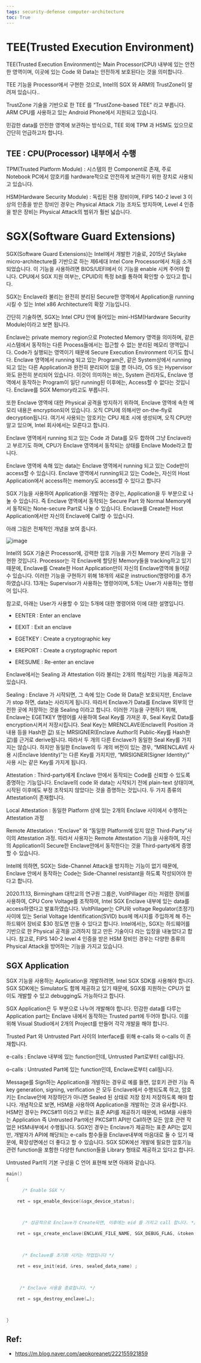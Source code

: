 ```yaml
---
tags: security-defense computer-architecture
toc: True
---
```


# TEE(Trusted Execution Environment)

TEE(Trusted Execution Environment)는 Main Processor(CPU) 내부에 있는 안전한 영역이며, 이곳에 있는 Code 와 Data는 안전하게 보호된다는 것을 의미합니다.

 

TEE 기능을 Processor에서 구현한 것으로, Intel의 SGX 와 ARM의 TrustZone이 알려져 있습니다..

 

TrustZone 기술을 기반으로 한 TEE 를 “TrustZone-based TEE” 라고 부릅니다. ARM CPU를 사용하고 있는 Android Phone에서 지원되고 있습니다. 

 

민감한 data를 안전한 영역에 보관하는 방식으로, TEE 외에 TPM 과 HSM도 있으므로 간단히 언급하고자 합니다.

 

## TEE :  CPU(Processor) 내부에서 수행

TPM(Trusted Platform Module) : 시스템의 한 Component로 존재, 주로 Notebook PC에서 암호키를 hardware적으로 안전하게 보관하기 위한 장치로 사용되고 있습니다.

HSM(Hardware Security Module) : 독립된 전용 장비이며, FIPS 140-2 level 3 이상의 인증을 받은 장비인 경우는 Physical Attack 기능 조차도 방지하며, Level 4 인증을 받은 장비는 Physical Attack의 범위가 훨씬 넓습니다.

 

 

# SGX(Software Guard Extensions)

SGX(Software Guard Extensions)는 Intel에서 개발한 기술로, 2015년 Skylake micro-architecture를 기반으로 하는 제6세대 Intel Core Processor에서 처음 소개되었습니다. 이 기능을 사용하려면 BIOS/UEFI에서 이 기능을 enable 시켜 주어야 합니다. CPU에서 SGX 지원 여부는, CPUID의 특정 bit를 통하여 확인할 수 있다고 합니다.

 

SGX는 Enclave라 불리는 완전히 분리된 Secure한 영역에서 Application을 running 시킬 수 있는 Intel x86 Architecture의 확장 기능입니다.

 

간단히 기술하면, SGX는 Intel CPU 안에 들어있는 mini-HSM(Hardware Security Module)이라고 보면 됩니다.

 

Enclave는 private memory region으로 Protected Memory 영역을 의미하며, 같은 시스템에서 동작하는 다른 Process들에서는 접근할 수 없는 분리된 메모리 영역입니다. Code가 실행되는 영역이기 때문에 Secure Execution Environment 이기도 합니다. Enclave 영역에서 running 되고 있는 Program은, 같은 System상에서 running되고 있는 다른 Application과 완전히 분리되어 있을 뿐 아니라, OS 또는 Hypervisor 와도 완전히 분리되어 있습니다. 이것이 의미하는 바는, System 관리자도, Enclave 영역에서 동작하는 Program이 일단 running된 이후에는, Access할 수 없다는 것입니다. Enclave를 SGX Memory라고도 부릅니다.

 

또한 Enclave 영역에 대한 Physical 공격을 방지하기 위하여, Enclave 영역에 속한 메모리 내용은 encryption되어 있습니다. 오직 CPU에 의해서만 on-the-fly로 decryption됩니다. 여기서 사용되는 암호키는 CPU 제조 시에 생성되며, 오직 CPU만 알고 있으며, Intel 회사에서는 모른다고 합니다.

 

Enclave 영역에서 running 되고 있는 Code 과 Data를 모두 합하여 그냥 Enclave라고 부르기도 하며, CPU가 Enclave 영역에서 동작되는 상태를 Enclave Mode라고 합니다.

 

Enclave 영역에 속해 있는 data는 Enclave 영역에서 running 되고 있는 Code만이 access할 수 있습니다.  Enclave 영역에서  running되고 있는 Code는, 자신의 Host Application에서 access하는 memory도 access할 수 있다고 합니다

 

SGX 기능을 사용하여 Application을 개발하는 경우는, Application을 두 부분으로 나눌 수 있습니다. 즉 Enclave 영역에서 동작되는 Secure Part 와 Normal Memory에서 동작되는 None-secure Part로 나눌 수 있습니다. Enclave를 Create한 Host Application에서만 자신의 Enclave에 Call할 수 있습니다. 

 

아래 그림은 전체적인 개념을 보여 줍니다.

![image](https://user-images.githubusercontent.com/67637935/126315532-6fc0b9ae-59e0-4c9d-b1ed-d0038337094e.png)

 

Intel의 SGX 기술은 Processor에, 강력한 암호 기능을 가진 Memory 분리 기능을 구현한 것입니다. Processor는 각 Enclave에 할당된 Memory들을 tracking하고 있기 때문에, Enclave를 Create한 Host Application만이 자신의 Enclave영역에 들어갈 수 있습니다. 이러한 기능을 구현하기 위해 18개의 새로운 instruction(명령어)를 추가하였습니다. 13개는 Supervisor가 사용하는 명령어이며, 5개는 User가 사용하는 명령어 입니다.

 

참고로, 아래는 User가 사용할 수 있는 5개에 대한 명령어와 이에 대한 설명입니다.

*   EENTER  : Enter an enclave

*   EEXIT    : Exit an enclave

*   EGETKEY : Create a cryptographic key

*   EREPORT : Create a cryptographic report

*   ERESUME : Re-enter an enclave

 

Enclave에서는 Sealing 과 Attestation 이라 불리는 2개의 핵심적인 기능을 제공하고 있습니다.

 

Sealing : Enclave 가 시작되면, 그 속에 있는 Code 와 Data은 보호되지만, Enclave가 stop 하면, data는 사라지게 됩니다. 따라서 Enclave가 Data를 Enclave 외부의 안전한 곳에 저장하는 것을 Sealing 이라고 합니다. 이러한 기능을 구현하기 위해, Enclave는 EGETKEY 명령어를 사용하여 Seal Key를 가져온 후, Seal Key로 Data를 encryption시켜서 저장시킵니다. Seal Key는 MRENCLAVE(Enclave의 Position 과 내용 등을 Hash한 값) 또는 MRSIGNER(Enclave Author의 Public-Key를 Hash한 값)를 근거로 derive됩니다. 따라서 두 개의 다른 Enclave가 동일한 Seal Key를 가지지는 않습니다. 하지만 동일한 Enclave의 두 개의 버전이 있는 경우, “MRENCLAVE 사용 시(Enclave Identity)”는 다른 Key를 가지지만, “MRSIGNER(Signer Identity)” 사용 시는 같은 Key를 가지게 됩니다. 

 

Attestation : Third-party에게 Enclave 안에서 동작되는 Code를 신뢰할 수 있도록 증명하는 기능입니다. Enclave의 code 와 data는 시작되기 전에 plain-text 상태이며, 시작된 이후에도 부정 조작되지 않았다는 것을 증명하는 것입니다. 두 가지 종류의 Attestation이 존재합니다.

Local Attestation : 동일한 Platform 상에 있는 2개의 Enclave 사이에서 수행하는 Attestation 과정

Remote Attestation : “Enclave” 와 “동일한 Platform에 있지 않은 Third-Party”사이의 Attestation 과정. 따라서 사용자는 Remote Attestation 기능을 사용하여, 자신의 Application이 Secure한 Enclave안에서 동작한다는 것을 Third-party에게 증명할 수 있습니다.

 

Intel에 의하면, SGX는 Side-Channel Attack을 방지하는 기능이 없기 때문에, Enclave 안에서 동작하는 Code는 Side-Channel resistant을 하도록 작성되어야 한다고 합니다.

 

2020.11.13, Birmingham 대학교의 연구원 그룹은, VoltPillager 라는 저렴한 장비를 사용하여, CPU Core Voltage를 조작하여, Intel SGX Enclave 내부에 있는 data를 access하였다고 발표하였습니다.  VoltPillager는 CPU와 voltage Regulator(조정기) 사이에 있는 Serial Voltage Identification(SVID) bus에 메시지를 주입하게 해 주는 하드웨어 장비로 $30 정도면 만들 수 있다고 합니다. Intel에서는, SGX는 하드웨어를 기반으로 한 Physical 공격을 고려하지 않고 만든 기술이다 라는 입장을 내놓았다고 합니다. 참고로, FIPS 140-2 level 4 인증을 받은 HSM 장비인 경우는 다양한 종류의 Physical Attack을 방어하는 기능을 가지고 있습니다.

 

 

## SGX Application

SGX 기능을 사용하는 Application을 개발하려면, Intel SGX SDK를 사용해야 합니다. SGX SDK에는 Simulator도 함께 제공하고 있기 때문에, SGX를 지원하는 CPU가 없이도 개발할 수 있고 debugging도 가능하다고 합니다.

 

SGX Application은 두 부분으로 나누어 개발해야 합니다. 민감한 data를 다루는 Application part는 Enclave 내에서 동작하는 Trusted part에 두어야 합니다.  이를 위해 Visual Studio에서 2개의 Project를 만들어 각각 개발을 해야 합니다.

 

Trusted Part 와 Untrusted Part 사이의 Interface를 위해 e-calls 와 o-calls 이 존재합니다.

e-calls : Enclave 내부에 있는 function인데, Untrusted Part로부터 call됩니다.

o-calls : Untrusted Part에 있는 function인데, Enclave로부터 call됩니다.

 

Message를 Sign하는 Application을 개발하는 경우로 예를 들면, 암호키 관련 기능 즉 key generation, signing, verification 은 모두 Enclave에서 수행되도록 하고, 암호키는 Enclave안에 저장하던가 아니면 Sealed 된 상태로 저장 장치 저장하도록 해야 합니다. 개념적으로 보면, HSM을 사용하여 Application을 개발하는 것과 유사합니다. HSM인 경우는 PKCS#11 이라고 부르는 표준 API를 제공하기 때문에, HSM을 사용하는 Application 즉 Untrusted Part에선 PKCS#11 API만 Call하면 모든 암호 관련 작업은 HSM내부에서 수행됩니다. SGX인 경우는 Enclave가 제공하는 표준 API는 없지만, 개발자가 API에 해당되는 e-calls 함수들을 Enclave내부에 마음대로 둘 수 있기 때문에, 확장성면에선 더 좋다고 할 수 있습니다. SGX SDK에선 개발에 필요한 암호기능 관련 function을 포함한 다양한 function들을 Library 형태로 제공하고 있다고 합니다.

 

Untrusted Part의 기본 구성을 C 언어 표현해 보면 아래와 같습니다. 


```c
main()
{

      /* Enable SGX */

    ret = sgx_enable_device(&sgx_device_status);

 

      /* 성공적으로 Enclave가 Create되면, 이후에는 eid 를 가지고 call 합니다. */

    ret = sgx_create_enclave(ENCLAVE_FILE_NAME, SGX_DEBUG_FLAG, &token, &updated, &eid, NULL) 

 

      /* Enclave를 초기화 시키는 작업입니다 */ 

    ret = esv_init(eid, &res, sealed_data_name) ;

 

     /* Enclave 사용을 종료합니다. */

    ret = sgx_destroy_enclave(…);

 

}
```
## Ref:
* https://m.blog.naver.com/aepkoreanet/222155921859
